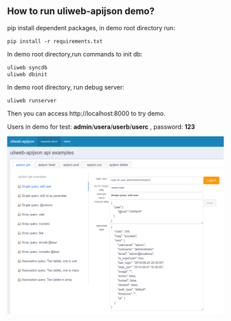 ## How to run uliweb-apijson demo?

pip install dependent packages, in demo root directory run:

```
pip install -r requirements.txt
```

In demo root directory,run commands to init db:

```
uliweb syncdb
uliweb dbinit
```

In demo root directory, run debug server:

```
uliweb runserver
```

Then you can access http://localhost:8000 to try demo.

Users in demo for test: **admin**/**usera**/**userb**/**userc** , password: **123**

![](doc/imgs/demo_screenshot.png)
